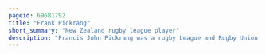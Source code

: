 ```yaml
---
pageid: 69681792
title: "Frank Pickrang"
short_summary: "New Zealand rugby league player"
description: "Francis John Pickrang was a rugby League and Rugby Union Player. He represented the New Zealand Rugby League Team in 2 Tests against England in 1936. He became the 245th Player to represent new Zealand in the Process. Pickrang also played Rugby Union for Waitanguru, Maniapoto, Pinedale, Putaruru, and represented King Country Rugby Football Union. In Rugby League he played for the Manukau and Ponsonby United Clubs in Auckland, as well as representing Auckland, and the North Island. He later moved to whangrei where he played for the City Club and played one Match for Northland. Pickrang enlisted in the new Zealand military and fought as Part of the 2nd nz War in World War two. Z. Expeditionary Force."
---
```

